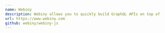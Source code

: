 ```yaml
---
name: Webiny
description: Webiny allows you to quickly build GraphQL APIs on top of AWS Lambda and DynamoDB with built-in scaffolds. Webiny also includes a ready-made headless GraphQL CMS for a no-code experience.
url: https://www.webiny.com
github: webiny/webiny-js
---
```

